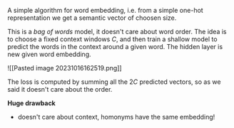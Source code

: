 A simple algorithm for word embedding, i.e. from a simple one-hot representation we get a semantic vector of choosen size. 

This is a _bag of words_ model, it doesn't care about word order.
The idea is to choose a fixed context windows $C$, and then train a shallow model to predict the words in the context around a given word. The hidden layer is new given word embedding.

![[Pasted image 20231016162519.png]]

The loss is computed by summing all the $2C$ predicted vectors, so as we said it doesn't care about the order.


**Huge drawback**
- doesn't care about context, homonyms have the same embedding!

